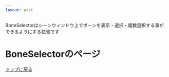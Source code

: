```yaml
---
layout: post
---
```

BoneSelectorはシーンウィンドウ上でボーンを表示・選択・複数選択する事ができるようにする拡張です

# BoneSelectorのページ

[トップに戻る](/c-colloid.github.io/index.md)
